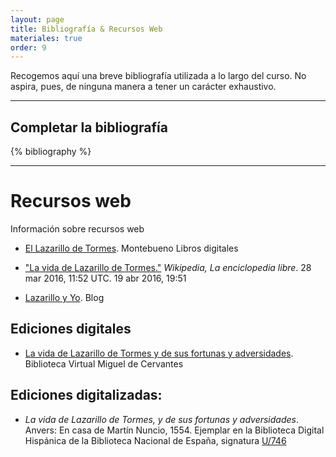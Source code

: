 ```yaml
---
layout: page
title: Bibliografía & Recursos Web
materiales: true
order: 9
---
```


Recogemos aquí una breve bibliografía utilizada a lo largo del curso. No aspira, pues, de ninguna manera a tener un carácter exhaustivo.

---

## Completar la bibliografía

<p>{% bibliography %}</p>

---

# Recursos web

Información sobre recursos web

* [El Lazarillo de Tormes](http://montebueno.com/toc-el-lazarillo-de-tormes.html#lista-paginas). Montebueno Libros digitales

* ["La vida de Lazarillo de Tormes."](https://es.wikipedia.org/w/index.php?title=La_vida_de_Lazarillo_de_Tormes&oldid=90103237) *Wikipedia, La enciclopedia libre*. 28 mar 2016, 11:52 UTC. 19 abr 2016, 19:51

* [Lazarillo y Yo](https://lazarilloyyo.wordpress.com/lazarillo-de-tormes/). Blog

## Ediciones digitales
* [La vida de Lazarillo de Tormes y de sus fortunas y adversidades](http://www.cervantesvirtual.com/obra-visor/la-vida-de-lazarillo-de-tormes-y-de-sus-fortunas-y-adversidades--0/html/). Biblioteca Virtual Miguel de Cervantes

## Ediciones digitalizadas:

* *La vida de Lazarillo de Tormes, y de sus fortunas y adversidades*. Anvers: En casa de Martín Nuncio, 1554. Ejemplar en la Biblioteca Digital Hispánica de la Biblioteca Nacional de España, signatura [U/746](http://bdh.bne.es/bnesearch/detalle/bdh0000120999)
